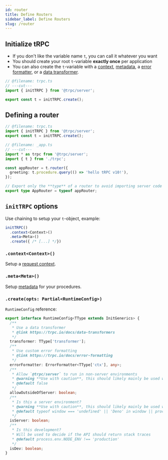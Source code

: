 ```yaml
---
id: router
title: Define Routers
sidebar_label: Define Routers
slug: /router
---
```


## Initialize tRPC


- If you don't like the variable name `t`, you can call it whatever you want
- You should create your root `t`-variable **exactly once** per application
- You can also create the `t`-variable with a [context](context), [metadata](metadata), a [error formatter](error-formatting), or a [data transformer](data-transformers).


```ts twoslash title='server/trpc.ts'
// @filename: trpc.ts
// ---cut---
import { initTRPC } from '@trpc/server';

export const t = initTRPC.create();
```

## Defining a router

```ts twoslash title="server/_app.ts"
// @filename: trpc.ts
import { initTRPC } from '@trpc/server';
export const t = initTRPC.create();

// @filename: _app.ts
// ---cut---
import * as trpc from '@trpc/server';
import { t } from './trpc';

const appRouter = t.router({
  greeting: t.procedure.query(() => 'hello tRPC v10!'),
});

// Export only the **type** of a router to avoid importing server code on the client
export type AppRouter = typeof appRouter;
```

## `initTRPC` options

Use chaining to setup your `t`-object, example:

```ts
initTRPC()
  .context<Context>()
  .meta<Meta>()
  .create({ /* [...] */})
```
### `.context<Context>()`

Setup a [request context](context).

### `.meta<Meta>()`

Setup [metadata](metadata) for your procedures.


### `.create(opts: Partial<RuntimeConfig>)`


`RuntimeConfig` reference:

```ts
export interface RuntimeConfig<TType extends InitGenerics> {
  /**
   * Use a data transformer
   * @link https://trpc.io/docs/data-transformers
   */
  transformer: TType['transformer'];
  /**
   * Use custom error formatting
   * @link https://trpc.io/docs/error-formatting
   */
  errorFormatter: ErrorFormatter<TType['ctx'], any>;
  /**
   * Allow `@trpc/server` to run in non-server environments
   * @warning **Use with caution**, this should likely mainly be used within testing.
   * @default false
   */
  allowOutsideOfServer: boolean;
  /**
   * Is this a server environment?
   * @warning **Use with caution**, this should likely mainly be used within testing.
   * @default typeof window === 'undefined' || 'Deno' in window || process.env.NODE_ENV === 'test'
   */
  isServer: boolean;
  /**
   * Is this development?
   * Will be used to decide if the API should return stack traces
   * @default process.env.NODE_ENV !== 'production'
   */
  isDev: boolean;
}
```